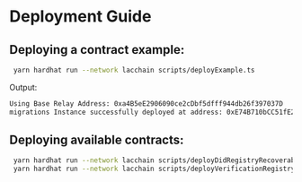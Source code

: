 # Deployment Guide

## Deploying a contract example:

```sh
 yarn hardhat run --network lacchain scripts/deployExample.ts
```

Output:

```sh
Using Base Relay Address: 0xa4B5eE2906090ce2cDbf5dfff944db26f397037D
migrations Instance successfully deployed at address: 0xE74B710bCC51fE2B290b8653F9754125f39e4Dd3
```

## Deploying available contracts:

```sh
 yarn hardhat run --network lacchain scripts/deployDidRegistryRecoverable.ts # deploys DidRegistryRecoverable Smart Contract
 yarn hardhat run --network lacchain scripts/deployVerificationRegistry.ts # deploys Credential Registry Smart Contract
```
